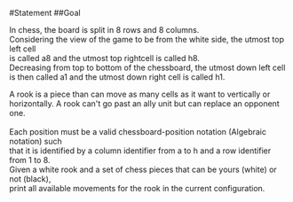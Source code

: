 #Statement
##Goal

In chess, the board is split in 8 rows and 8 columns.<br>
Considering the view of the game to be from the white side, the utmost top left cell<br> 
is called a8 and the utmost top rightcell is called h8.<br>
Decreasing from top to bottom of the chessboard, the utmost down left cell<br> 
is then called a1 and the utmost down right cell is called h1.<br>

A rook is a piece than can move as many cells as it want to vertically or <br>
horizontally. A rook can't go past an ally unit but can replace an opponent one.<br>
<br>
Each position must be a valid chessboard-position notation (Algebraic notation) such <br>
that it is identified by a column identifier from a to h and a row identifier from 1 to 8.
<br>
Given a white rook and a set of chess pieces that can be yours (white) or not (black), <br>
print all available movements for the rook in the current configuration. 